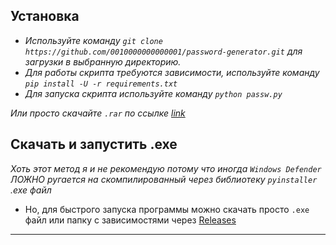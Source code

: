 ## Установка
- _Используйте команду `git clone https://github.com/0010000000000001/password-generator.git` для загрузки в выбранную директорию._
- _Для работы скрипта требуются зависимости, используйте команду `pip install -U -r requirements.txt`_
- _Для запуска скрипта используйте команду `python passw.py`_
 
_Или просто скачайте `.rar` по ссылке [link](https://github.com/0010000000000001/password-generator/archive/refs/heads/main.zip)_


## Скачать и запустить .exe
_Хоть этот метод я и не рекомендую потому что иногда `Windows Defender` ЛОЖНО ругается на скомпилированный через библиотеку `pyinstaller` .exe файл_

- Но, для быстрого запуска программы можно скачать просто `.exe` файл или папку с зависимостями через [Releases](https://github.com/0010000000000001/password-generator/releases)
___
